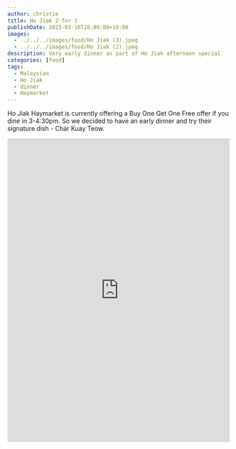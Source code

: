 ```yaml
---
author: christie
title: Ho Jiak 2 for 1
publishDate: 2023-03-16T16:00:00+10:00
images:
  - ../../../images/food/Ho Jiak (3).jpeg
  - ../../../images/food/Ho Jiak (2).jpeg
description: Very early dinner as part of Ho Jiak afternoon special
categories: [food]
tags:
  - Malaysian
  - Ho Jiak
  - dinner
  - Haymarket
---
```

Ho Jiak Haymarket is currently offering a Buy One Get One Free offer if you dine in 3-4:30pm. So we decided to have an early dinner and try their signature dish - Char Kuay Teow.

<iframe src="https://www.facebook.com/plugins/post.php?href=https%3A%2F%2Fwww.facebook.com%2Fchris1.tham%2Fposts%2Fpfbid02fUQzvnFUZ1x1eeBfMsqDWCey89FzhtDLAAKbYixQWEPL9wnY9WpQxP7vf1A5p46Sl&show_text=true&width=500" width="500" height="684" style="border:none;overflow:hidden" scrolling="no" frameborder="0" allowfullscreen="true" allow="autoplay; clipboard-write; encrypted-media; picture-in-picture; web-share"></iframe>